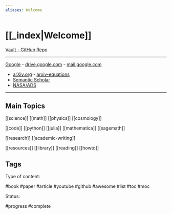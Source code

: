 ```yaml
---
aliases: Welcome
---
```


# [[_index|Welcome]]

[Vault - GitHub Repo](https://github.com/antvopilov/Vault) 

---

[Google](https://google.com) - [drive.google.com](https://drive.google.com/) - [mail.google.com](https://mail.google.com/)

- [arXiv.org](https://arxiv.org/) - [arxiv-equations](https://arxiv-equations.netlify.app/) 
- [Semantic Scholar](https://www.semanticscholar.org/)
- [NASA/ADS](https://ui.adsabs.harvard.edu/) 




---

## Main Topics

[[science]] [[math]] [[physics]] [[cosmology]]

[[code]] [[python]] [[julia]] [[mathematica]] [[sagemath]]

[[research]] [[academic-writing]]

[[resources]] [[library]] [[reading]] [[howto]] 

## Tags

Type of content:

#book #paper #article #youtube #github #awesome #list #toc #moc

Status:

#progress #complete





